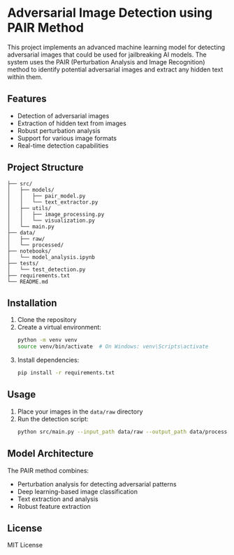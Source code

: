 # Adversarial Image Detection using PAIR Method

This project implements an advanced machine learning model for detecting adversarial images that could be used for jailbreaking AI models. The system uses the PAIR (Perturbation Analysis and Image Recognition) method to identify potential adversarial images and extract any hidden text within them.

## Features

- Detection of adversarial images
- Extraction of hidden text from images
- Robust perturbation analysis
- Support for various image formats
- Real-time detection capabilities

## Project Structure

```
├── src/
│   ├── models/
│   │   ├── pair_model.py
│   │   └── text_extractor.py
│   ├── utils/
│   │   ├── image_processing.py
│   │   └── visualization.py
│   └── main.py
├── data/
│   ├── raw/
│   └── processed/
├── notebooks/
│   └── model_analysis.ipynb
├── tests/
│   └── test_detection.py
├── requirements.txt
└── README.md
```

## Installation

1. Clone the repository
2. Create a virtual environment:
   ```bash
   python -m venv venv
   source venv/bin/activate  # On Windows: venv\Scripts\activate
   ```
3. Install dependencies:
   ```bash
   pip install -r requirements.txt
   ```

## Usage

1. Place your images in the `data/raw` directory
2. Run the detection script:
   ```bash
   python src/main.py --input_path data/raw --output_path data/processed
   ```

## Model Architecture

The PAIR method combines:
- Perturbation analysis for detecting adversarial patterns
- Deep learning-based image classification
- Text extraction and analysis
- Robust feature extraction

## License

MIT License 